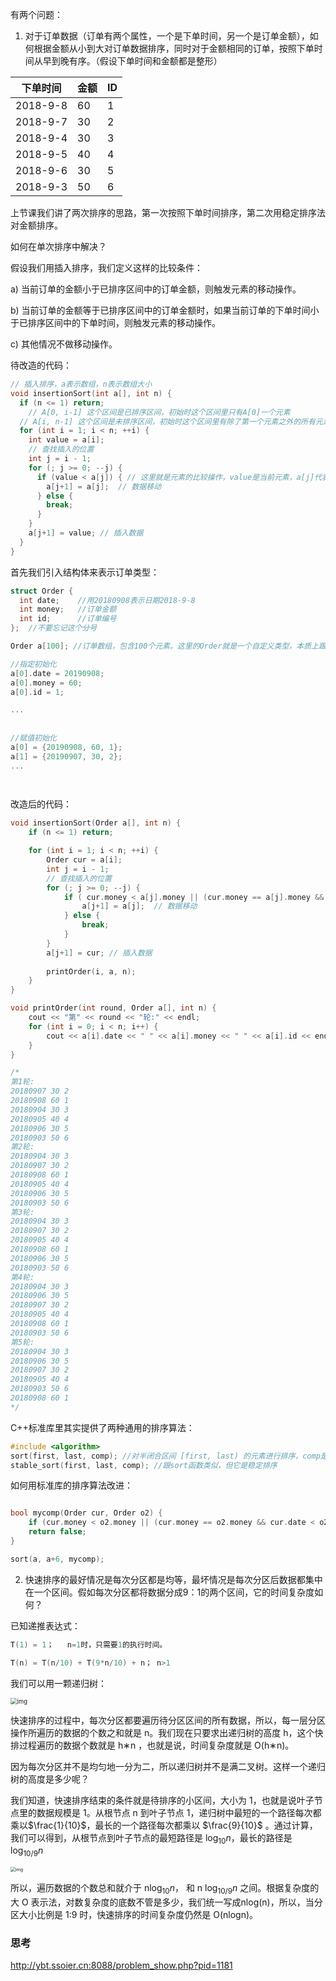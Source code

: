 有两个问题：

1. 对于订单数据（订单有两个属性，一个是下单时间，另一个是订单金额），如何根据金额从小到大对订单数据排序，同时对于金额相同的订单，按照下单时间从早到晚有序。（假设下单时间和金额都是整形）



| 下单时间 | 金额 | ID   |
| -------- | ---- | ---- |
| 2018-9-8 | 60   | 1    |
| 2018-9-7 | 30   | 2    |
| 2018-9-4 | 30   | 3    |
| 2018-9-5 | 40   | 4    |
| 2018-9-6 | 30   | 5    |
| 2018-9-3 | 50   | 6    |

上节课我们讲了两次排序的思路，第一次按照下单时间排序，第二次用稳定排序法对金额排序。

如何在单次排序中解决？



假设我们用插入排序，我们定义这样的比较条件：

a) 当前订单的金额小于已排序区间中的订单金额，则触发元素的移动操作。

b) 当前订单的金额等于已排序区间中的订单金额时，如果当前订单的下单时间小于已排序区间中的下单时间，则触发元素的移动操作。

c) 其他情况不做移动操作。



待改造的代码：

```C++
// 插入排序，a表示数组，n表示数组大小
void insertionSort(int a[], int n) {
  if (n <= 1) return;
	// A[0, i-1] 这个区间是已排序区间，初始时这个区间里只有A[0]一个元素
  // A[i, n-1] 这个区间是未排序区间，初始时这个区间里有除了第一个元素之外的所有元素
  for (int i = 1; i < n; ++i) {
    int value = a[i];
    // 查找插入的位置
    int j = i - 1;
    for (; j >= 0; --j) {
      if (value < a[j]) { // 这里就是元素的比较操作，value是当前元素，a[j]代表已排序区间中的元素
        a[j+1] = a[j];  // 数据移动
      } else {
        break;
      }
    }
    a[j+1] = value; // 插入数据
  }
}
```



首先我们引入结构体来表示订单类型：

```c++
struct Order {
  int date;    //用20180908表示日期2018-9-8
  int money;   //订单金额
  int id;      //订单编号
};  //不要忘记这个分号

Order a[100]; //订单数组，包含100个元素。这里的Order就是一个自定义类型，本质上跟内置类型比如int没有区别。

//指定初始化
a[0].date = 20190908;
a[0].money = 60;
a[0].id = 1;

...
  
  
//赋值初始化
a[0] = {20190908, 60, 1};
a[1] = {20190907, 30, 2};
...

  
```



改造后的代码：

```C++
void insertionSort(Order a[], int n) {
    if (n <= 1) return;

    for (int i = 1; i < n; ++i) {
        Order cur = a[i];
        int j = i - 1;
        // 查找插入的位置
        for (; j >= 0; --j) {
            if ( cur.money < a[j].money || (cur.money == a[j].money && cur.date < a[j].date)) { // 这里就是元素的比较操作
                a[j+1] = a[j];  // 数据移动
            } else {
                break;
            }
        }
        a[j+1] = cur; // 插入数据
        
        printOrder(i, a, n);
    }
}

void printOrder(int round, Order a[], int n) {
    cout << "第" << round << "轮:" << endl;
    for (int i = 0; i < n; i++) {
        cout << a[i].date << " " << a[i].money << " " << a[i].id << endl;
    }
}

/*
第1轮:
20180907 30 2
20180908 60 1
20180904 30 3
20180905 40 4
20180906 30 5
20180903 50 6
第2轮:
20180904 30 3
20180907 30 2
20180908 60 1
20180905 40 4
20180906 30 5
20180903 50 6
第3轮:
20180904 30 3
20180907 30 2
20180905 40 4
20180908 60 1
20180906 30 5
20180903 50 6
第4轮:
20180904 30 3
20180906 30 5
20180907 30 2
20180905 40 4
20180908 60 1
20180903 50 6
第5轮:
20180904 30 3
20180906 30 5
20180907 30 2
20180905 40 4
20180903 50 6
20180908 60 1
*/
```



C++标准库里其实提供了两种通用的排序算法：

```C++
#include <algorithm>
sort(first, last, comp); //对半闭合区间 [first, last) 的元素进行排序，comp是自定义的比较函数
stable_sort(first, last, comp); //跟sort函数类似，但它是稳定排序
```



如何用标准库的排序算法改进：

```c++

bool mycomp(Order cur, Order o2) {
    if (cur.money < o2.money || (cur.money == o2.money && cur.date < o2.date)) return true;
    return false;
}

sort(a, a+6, mycomp);
```





2. 快速排序的最好情况是每次分区都是均等，最坏情况是每次分区后数据都集中在一个区间。假如每次分区都将数据分成9：1的两个区间，它的时间复杂度如何？

已知递推表达式：

```C++
T(1) = 1；   n=1时，只需要1的执行时间。

T(n) = T(n/10) + T(9*n/10) + n； n>1
```



我们可以用一颗递归树：

<img src="https://static001.geekbang.org/resource/image/44/43/44972a3531dae0b7a0ccc935bc13f243.jpg" alt="img" style="zoom:67%;" />



快速排序的过程中，每次分区都要遍历待分区区间的所有数据，所以，每一层分区操作所遍历的数据的个数之和就是 n。我们现在只要求出递归树的高度 h，这个快排过程遍历的数据个数就是 h∗n ，也就是说，时间复杂度就是 O(h∗n)。



因为每次分区并不是均匀地一分为二，所以递归树并不是满二叉树。这样一个递归树的高度是多少呢？

我们知道，快速排序结束的条件就是待排序的小区间，大小为 1，也就是说叶子节点里的数据规模是 1。从根节点 n 到叶子节点 1，递归树中最短的一个路径每次都乘以$\frac{1}{10}$，最长的一个路径每次都乘以  $\frac{9}{10}$ 。通过计算，我们可以得到，从根节点到叶子节点的最短路径是 $\log_{10}n$，最长的路径是 $\log_{10/9}n$

 <img src="https://static001.geekbang.org/resource/image/7c/ed/7cea8607f0d92a901f3152341830d6ed.jpg" alt="img" style="zoom:50%;" />

所以，遍历数据的个数总和就介于 n$\log_{10}n$， 和 n $\log_{10/9}n$ 之间。根据复杂度的大 O 表示法，对数复杂度的底数不管是多少，我们统一写成nlog(n)，所以，当分区大小比例是 1:9 时，快速排序的时间复杂度仍然是 O(nlogn)。



### 思考

http://ybt.ssoier.cn:8088/problem_show.php?pid=1181